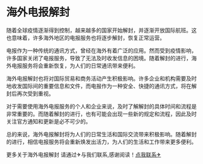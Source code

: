 # 海外电报解封

随着全球疫情逐渐得到控制，越来越多的国家开始解封，并逐渐开放国际航班。这也意味着，许多海外地区的电报服务也将逐步解封，恢复正常运营。

电报作为一种传统的通讯方式，曾经在海外有着广泛的应用。然而受到疫情影响，许多国家关闭了电报服务，导致了无法及时收发信息的困境。随着解封的进行，海外电报服务将会重新恢复，为人们的日常通讯带来便利。

海外电报解封也将对国际贸易和商务活动产生积极影响。许多企业和机构需要及时地收发国际间的重要信息和文件，而电报作为一种安全、快捷的通讯方式，将在解封后再次受到重视。

对于需要使用海外电报服务的个人和企业来说，及时了解解封的具体时间和流程是非常重要的。而随着解封的进行，也有可能会出现一些新的规定和流程，因此及时关注官方通知和更新是必不可少的。

总的来说，海外电报解封将为人们的日常生活和国际交流带来积极影响。随着解封的进行，相信电报服务将会重新焕发出活力，为人们的生活和工作带来更多便利。

更多关于海外电报解封 请通过✈与我们联系,感谢阅读！[点我联系✈](https://www.G208.com)